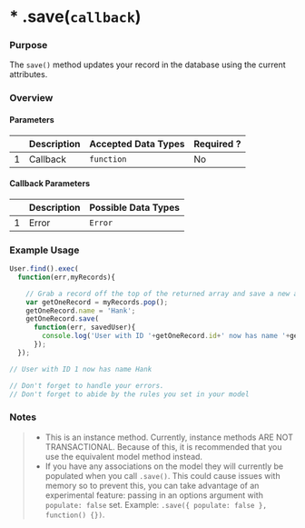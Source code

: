 # * .save(`callback`)

### Purpose
The `save()` method updates your record in the database using the current attributes.

### Overview
#### Parameters

|   |     Description     | Accepted Data Types | Required ? |
|---|---------------------|---------------------|------------|
| 1 |     Callback        | `function`          | No         |

#### Callback Parameters

|   |     Description     | Possible Data Types |
|---|---------------------|---------------------|
| 1 |  Error              | `Error`             |


### Example Usage

```javascript
User.find().exec(
  function(err,myRecords){

    // Grab a record off the top of the returned array and save a new attribute to it
    var getOneRecord = myRecords.pop();
    getOneRecord.name = 'Hank';
    getOneRecord.save(
      function(err, savedUser){
        console.log('User with ID '+getOneRecord.id+' now has name '+getOneRecord.name);
      });
  });

// User with ID 1 now has name Hank

// Don't forget to handle your errors.
// Don't forget to abide by the rules you set in your model

```
### Notes
> + This is an instance method.  Currently, instance methods ARE NOT TRANSACTIONAL.  Because of this, it is recommended that you use the equivalent model method instead.
> + If you have any associations on the model they will currently be populated when you call `.save()`. This could cause issues with memory so to prevent this, you can take advantage of an experimental feature: passing in an options argument with `populate: false` set. Example: `.save({ populate: false }, function() {})`.


<docmeta name="displayName" value=".save()">
<docmeta name="pageType" value="method">

